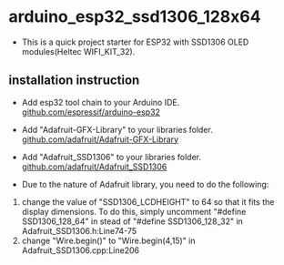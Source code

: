 # arduino_esp32_ssd1306_128x64

- This is a quick project starter for ESP32 with SSD1306 OLED modules(Heltec WIFI_KIT_32).

## installation instruction
- Add esp32 tool chain to your Arduino IDE.
  [github.com/espressif/arduino-esp32](https://github.com/espressif/arduino-esp32)

- Add "Adafruit-GFX-Library" to your libraries folder.
[github.com/adafruit/Adafruit-GFX-Library](https://github.com/adafruit/Adafruit-GFX-Library)

- Add "Adafruit_SSD1306" to your libraries folder.
[github.com/adafruit/Adafruit_SSD1306](https://github.com/adafruit/Adafruit_SSD1306)

- Due to the nature of Adafruit library, you need to do the following:
1. change the value of "SSD1306_LCDHEIGHT" to 64 so that it fits the display dimensions. To do this, simply uncomment "#define SSD1306_128_64" in stead of "#define SSD1306_128_32" in Adafruit_SSD1306.h:Line74-75
2. change "Wire.begin()" to "Wire.begin(4,15)" in Adafruit_SSD1306.cpp:Line206
